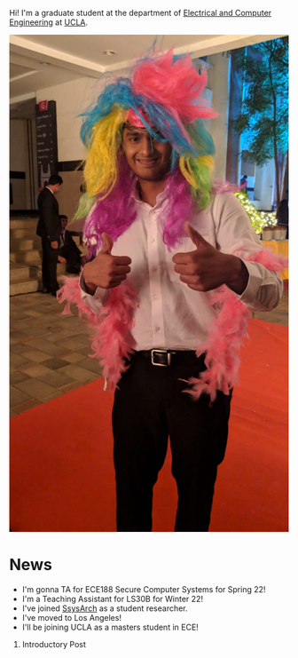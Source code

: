 Hi! I'm a graduate student at the department of [Electrical and Computer Engineering](https://www.ee.ucla.edu) at [UCLA](https://samueli.ucla.edu).


![Me](images/goofy_photo.jpg)

# News

* I'm gonna TA for ECE188 Secure Computer Systems for Spring 22!
* I'm a Teaching Assistant for LS30B for Winter 22!
* I've joined [SsysArch](https://ssysarch.ee.ucla.edu/index.html) as a student researcher. 
* I've moved to Los Angeles!
* I'll be joining UCLA as a masters student in ECE!


1. Introductory Post
